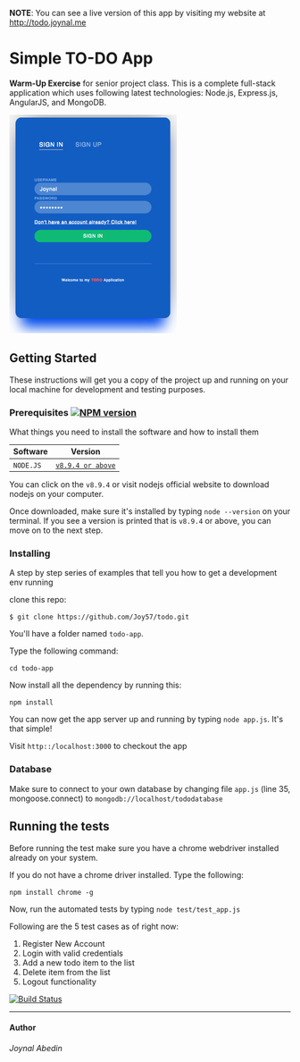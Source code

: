**NOTE**: You can see a live version of this app by visiting my website at <a href="http://todo.joynal.me" target="_blank">http://todo.joynal.me</a>

# Simple TO-DO App

**Warm-Up Exercise** for senior project class.
This is a complete full-stack application which uses following latest technologies: Node.js, Express.js, AngularJS, and MongoDB.


<img src="Diagrams/screenshot.png" alt="drawing" width="300"/>
<!-- ![demo](Documents/screenshot.png) -->


## Getting Started

These instructions will get you a copy of the project up and running on your local machine for development and testing purposes.

### Prerequisites [![NPM version](https://d25lcipzij17d.cloudfront.net/badge.svg?id=js&type=6&v=6.0.0&x2=0)]()

What things you need to install the software and how to install them

| Software    | Version     |
| ----------- | ---------------- |
| `NODE.JS`   | [`v8.9.4 or above`](https://nodejs.org/en/download/)|

You can click on the `v8.9.4` or visit nodejs official website to download nodejs on your computer.

Once downloaded, make sure it's installed by typing `node --version` on your terminal. If you see a version is printed that is `v8.9.4` or above, you can move on to the next step.

### Installing

A step by step series of examples that tell you how to get a development env running

clone this repo:

```
$ git clone https://github.com/Joy57/todo.git
```

You'll have a folder named `todo-app`. 

Type the following command:
```
cd todo-app
```
Now install all the dependency by running this:

```
npm install
```
You can now get the app server up and running by typing `node app.js`. It's that simple!

Visit `http::/localhost:3000` to checkout the app

### Database

Make sure to connect to your own database
by changing file `app.js` (line 35, mongoose.connect) to `mongodb://localhost/tododatabase`


## Running the tests

Before running the test make sure you have a chrome webdriver installed already on your system.

If you do not have a chrome driver installed. Type the following:
```
npm install chrome -g
```

Now, run the automated tests by typing `node test/test_app.js` 

Following are the 5 test cases as of right now:

1. Register New Account
2. Login with valid credentials
3. Add a new todo item to the list
4. Delete item from the list
5. Logout functionality

[![Build Status](https://travis-ci.org/dwyl/esta.svg?branch=master)](https://travis-ci.org/)

--------------
#### Author
###### Joynal Abedin





